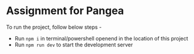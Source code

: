 # Assignment for Pangea

To run the project, follow below steps -
- Run `npm i` in terminal/powershell openend in the location of this project
- Run `npm run dev` to start the development server